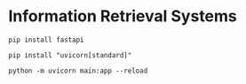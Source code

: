 # Information Retrieval Systems

```shell
pip install fastapi
```

```shell
pip install "uvicorn[standard]"
```

```shell
python -m uvicorn main:app --reload
```
